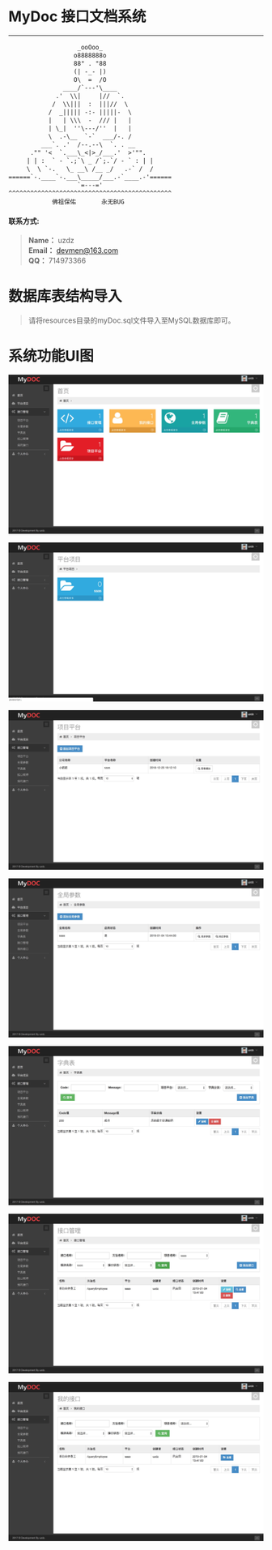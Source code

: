 # MyDoc 接口文档系统

------

```text
                   _ooOoo_
                  o8888888o
                  88" . "88
                  (| -_- |)
                  O\  =  /O
               ____/`---'\____
             .'  \\|     |//  `.
            /  \\|||  :  |||//  \
           /  _||||| -:- |||||-  \
           |   | \\\  -  /// |   |
           | \_|  ''\---/''  |   |
           \  .-\__  `-`  ___/-. /
         ___`. .'  /--.--\  `. . __
      ."" '<  `.___\_<|>_/___.'  >'"".
     | | :  ` - `.;`\ _ /`;.`/ - ` : | |
     \  \ `-.   \_ __\ /__ _/   .-` /  /
======`-.____`-.___\_____/___.-`____.-'======
                   `=---='
^^^^^^^^^^^^^^^^^^^^^^^^^^^^^^^^^^^^^^^^^^^^^
            佛祖保佑       永无BUG
```


#### 联系方式:
> ****Name：**** uzdz </br>
> ****Email：**** devmen@163.com <br/>
> ****QQ：**** 714973366

# 数据库表结构导入

> 请将resources目录的myDoc.sql文件导入至MySQL数据库即可。

# 系统功能UI图

![image](https://raw.githubusercontent.com/uzdz/mydoc/master/src/main/webapp/WEB-INF/images/1.png)

![image](https://raw.githubusercontent.com/uzdz/mydoc/master/src/main/webapp/WEB-INF/images/2.png)

![image](https://raw.githubusercontent.com/uzdz/mydoc/master/src/main/webapp/WEB-INF/images/3.png)

![image](https://raw.githubusercontent.com/uzdz/mydoc/master/src/main/webapp/WEB-INF/images/4.png)

![image](https://raw.githubusercontent.com/uzdz/mydoc/master/src/main/webapp/WEB-INF/images/5.png)

![image](https://raw.githubusercontent.com/uzdz/mydoc/master/src/main/webapp/WEB-INF/images/6.png)

![image](https://raw.githubusercontent.com/uzdz/mydoc/master/src/main/webapp/WEB-INF/images/7.png)
